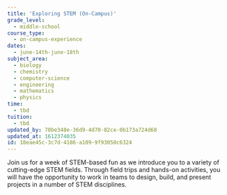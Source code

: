 ```yaml
---
title: 'Exploring STEM (On-Campus)'
grade_level:
  - middle-school
course_type:
  - on-campus-experience
dates:
  - june-14th-june-18th
subject_area:
  - biology
  - chemistry
  - computer-science
  - engineering
  - mathematics
  - physics
time:
  - tbd
tuition:
  - tbd
updated_by: 70be348e-36d9-4d70-82ce-0b173a724d68
updated_at: 1612374035
id: 18eae45c-3c7d-4186-a109-9f93050c6324
---
```

Join us for a week of STEM-based fun as we introduce you to a variety of cutting-edge STEM fields. Through field trips and hands-on activities, you will have the opportunity to work in teams to design, build, and present projects in a number of STEM disciplines.
